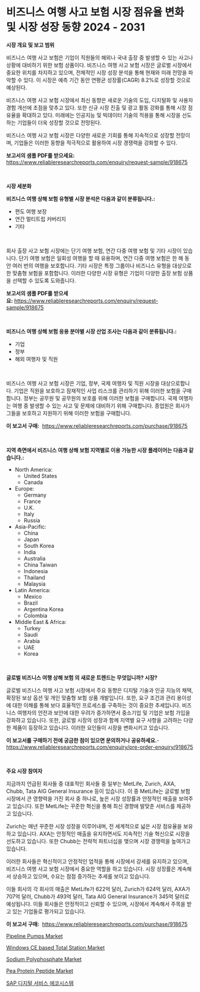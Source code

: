 <p><h1>비즈니스 여행 사고 보험 시장 점유율 변화 및 시장 성장 동향 2024 - 2031</h1></p><p><strong>시장 개요 및 보고 범위</strong></p>
<p><p>비즈니스 여행 사고 보험은 기업이 직원들의 해외나 국내 출장 중 발생할 수 있는 사고나 상황에 대비하기 위한 보험 상품이다. 비즈니스 여행 사고 보험 시장은 글로벌 시장에서 중요한 위치를 차지하고 있으며, 전체적인 시장 성장 분석을 통해 현재와 미래 전망을 파악할 수 있다. 이 시장은 예측 기간 동안 연평균 성장률(CAGR) 8.2%로 성장할 것으로 예상된다.</p><p>비즈니스 여행 사고 보험 시장에서 최신 동향은 새로운 기술의 도입, 디지털화 및 사용자 경험 개선에 초점을 맞추고 있다. 또한 신규 시장 진출 및 광고 활동 강화를 통해 시장 점유율을 확대하고 있다. 미래에는 인공지능 및 빅데이터 기술의 적용을 통해 시장을 선도하는 기업들이 더욱 성장할 것으로 전망된다.</p><p>비즈니스 여행 사고 보험 시장은 다양한 새로운 기회를 통해 지속적으로 성장할 전망이며, 기업들은 이러한 동향을 적극적으로 활용하여 시장 경쟁력을 강화할 수 있다.</p></p>
<p><strong>보고서의 샘플 PDF를 받으세요:</strong> <a href="https://www.reliableresearchreports.com/enquiry/request-sample/918675">https://www.reliableresearchreports.com/enquiry/request-sample/918675</a></p>
<p>&nbsp;</p>
<p><strong>시장 세분화</strong></p>
<p><strong>비즈니스 여행 상해 보험 유형별 시장 분석은 다음과 같이 분류됩니다.:</strong></p>
<p><ul><li>편도 여행 보장</li><li>연간 멀티트립 커버리지</li><li>기타</li></ul></p>
<p>&nbsp;</p>
<p><p>회사 출장 사고 보험 시장에는 단기 여행 보험, 연간 다중 여행 보험 및 기타 시장이 있습니다. 단기 여행 보험은 일회성 여행을 할 때 유용하며, 연간 다중 여행 보험은 한 해 동안 여러 번의 여행을 보호합니다. 기타 시장은 특정 그룹이나 비즈니스 유형을 대상으로 한 맞춤형 보험을 포함합니다. 이러한 다양한 시장 유형은 기업이 다양한 출장 보험 상품을 선택할 수 있도록 도와줍니다.</p></p>
<p><strong>보고서의 샘플 PDF를 받으세요:</strong>&nbsp;<a href="https://www.reliableresearchreports.com/enquiry/request-sample/918675">https://www.reliableresearchreports.com/enquiry/request-sample/918675</a></p>
<p>&nbsp;</p>
<p><strong> 비즈니스 여행 상해 보험 응용 분야별 시장 산업 조사는 다음과 같이 분류됩니다.:</strong></p>
<p><ul><li>기업</li><li>정부</li><li>해외 여행자 및 직원</li></ul></p>
<p>&nbsp;</p>
<p><p>비즈니스 여행 사고 보험 시장은 기업, 정부, 국제 여행자 및 직원 시장을 대상으로합니다. 기업은 직원을 보호하고 잠재적인 사업 리스크를 관리하기 위해 이러한 보험을 구매합니다. 정부는 공무원 및 공무원의 보호를 위해 이러한 보험을 구매합니다. 국제 여행자는 여행 중 발생할 수 있는 사고 및 문제에 대비하기 위해 구매합니다. 종업원은 회사가 그들을 보호하고 지원하기 위해 이러한 보험을 구매합니다.</p></p>
<p><strong>이 보고서 구매:</strong>&nbsp; <a href="https://www.reliableresearchreports.com/purchase/918675">https://www.reliableresearchreports.com/purchase/918675</a></p>
<p>&nbsp;</p>
<p><strong>지역 측면에서 비즈니스 여행 상해 보험 지역별로 이용 가능한 시장 플레이어는 다음과 같습니다.:</strong></p>
<p><ul>
    <li>
        North America:
        <ul>
            <li>United States</li>
            <li>Canada</li>
        </ul>
    </li>
    <li>
        Europe:
        <ul>
            <li>Germany</li>
            <li>France</li>
            <li>U.K.</li>
            <li>Italy</li>
            <li>Russia</li>
        </ul>
    </li>
    <li>
        Asia-Pacific:
        <ul>
            <li>China</li>
            <li>Japan</li>
            <li>South Korea</li>
            <li>India</li>
            <li>Australia</li>
            <li>China Taiwan</li>
            <li>Indonesia</li>
            <li>Thailand</li>
            <li>Malaysia</li>
        </ul>
    </li>
    <li>
        Latin America:
        <ul>
            <li>Mexico</li>
            <li>Brazil</li>
            <li>Argentina Korea</li>
            <li>Colombia</li>
        </ul>
    </li>
    <li>
        Middle East & Africa:
        <ul>
            <li>Turkey</li>
            <li>Saudi</li>
            <li>Arabia</li>
            <li>UAE</li>
            <li>Korea</li>
        </ul>
    </li>
    </ul></p>
<p>&nbsp;</p>
<p><strong>글로벌 비즈니스 여행 상해 보험 의 새로운 트렌드는 무엇입니까? 시장?</strong></p>
<p><p>글로벌 비즈니스 여행 사고 보험 시장에서 주요 동향은 디지털 기술과 인공 지능의 채택, 확장된 보상 옵션 및 개인 맞춤형 보험 상품 개발입니다. 또한, 요구 조건과 관리 용이성에 대한 이해를 통해 보다 효율적인 프로세스를 구축하는 것이 중요한 추세입니다. 비즈니스 여행자의 안전과 보안에 대한 우려가 증가하면서 중소기업 및 기업은 보험 가입을 강화하고 있습니다. 또한, 글로벌 시장의 성장과 함께 지역별 요구 사항을 고려하는 다양한 제품이 등장하고 있습니다. 이러한 요인들이 시장을 변화시키고 있습니다.</p></p>
<p><strong>이 보고서를 구매하기 전에 궁금한 점이 있으면 문의하거나 공유하세요.</strong>- <a href="https://www.reliableresearchreports.com/enquiry/pre-order-enquiry/918675">https://www.reliableresearchreports.com/enquiry/pre-order-enquiry/918675</a></p>
<p>&nbsp;</p>
<p><strong>주요 시장 참여자</strong></p>
<p><p>지금까지 언급된 회사들 중 대표적인 회사들 중 일부는 MetLife, Zurich, AXA, Chubb, Tata AIG General Insurance 등이 있습니다. 이 중 MetLife는 글로벌 보험 시장에서 큰 영향력을 가진 회사 중 하나로, 높은 시장 성장률과 안정적인 매출을 보여주고 있습니다. 또한 MetLife는 꾸준한 혁신을 통해 최신 경향에 발맞춘 서비스를 제공하고 있습니다.</p><p>Zurich는 매년 꾸준한 시장 성장을 이루어내며, 전 세계적으로 넓은 시장 점유율을 보유하고 있습니다. AXA는 안정적인 매출을 유지하면서도 지속적인 기술 혁신으로 시장을 선도하고 있습니다. 또한 Chubb는 전략적 파트너십을 맺으며 시장 경쟁력을 높여가고 있습니다.</p><p>이러한 회사들은 혁신적이고 안정적인 업적을 통해 시장에서 강세를 유지하고 있으며, 비즈니스 여행 사고 보험 시장에서 중요한 역할을 하고 있습니다. 시장 성장률은 계속해서 상승하고 있으며, 수요는 점점 증가하는 추세를 보이고 있습니다.</p><p>이들 회사의 각 회사의 매출은 MetLife가 622억 달러, Zurich가 624억 달러, AXA가 707억 달러, Chubb가 493억 달러, Tata AIG General Insurance가 345억 달러로 예상됩니다. 이들 회사들은 안정적이고 신뢰할 수 있으며, 시장에서 계속해서 주목을 받고 있는 기업들로 평가되고 있습니다.</p></p>
<p><strong>이 보고서 구매:</strong>&nbsp;&nbsp;<a href="https://www.reliableresearchreports.com/purchase/918675">https://www.reliableresearchreports.com/purchase/918675</a></p>
<p><p><a href="https://github.com/rahu1506/Market-Research-Report-List-3/blob/main/pipeline-pumps-market.md">Pipeline Pumps Market</a></p><p><a href="https://issuu.com/reportprime-2/docs/windows-ce-based-total-station-market-size-2030.pp">Windows CE based Total Station Market</a></p><p><a href="https://view.publitas.com/reportprime-1/sodium-polyphosphate-market-size-global-industry-overview-market-segmentation-and-forecast-2024-to-2031/">Sodium Polyphosphate Market</a></p><p><a href="https://view.publitas.com/reportprime-1/pea-protein-peptide-market-size-share-trends-analysis-report-by-material-by-type-by-end-user-by-region-and-segment-forecasts-2024-2031/">Pea Protein Peptide Market</a></p><p><a href="https://github.com/mpodehpw07370073/Market-Research-Report-List-1/blob/main/4719343183878.md">SAP 디지털 서비스 에코시스템</a></p></p>
